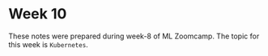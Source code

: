 # Week 10
These notes were prepared during week-8 of ML Zoomcamp. The topic for this week is `Kubernetes`.

